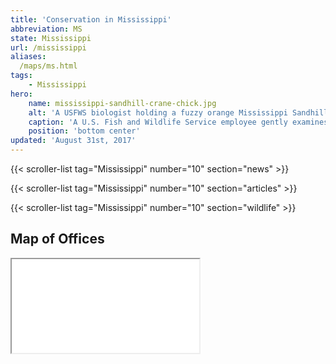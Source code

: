 ```yaml
---
title: 'Conservation in Mississippi'
abbreviation: MS
state: Mississippi
url: /mississippi
aliases:
  /maps/ms.html
tags:
    - Mississippi
hero:
    name: mississippi-sandhill-crane-chick.jpg
    alt: 'A USFWS biologist holding a fuzzy orange Mississippi Sandhill crane chick to take measurements.'
    caption: 'A U.S. Fish and Wildlife Service employee gently examines a Mississippi sandhill crane chick. Photo by USFWS.'
    position: 'bottom center'
updated: 'August 31st, 2017'
---
```


{{< scroller-list tag="Mississippi" number="10" section="news" >}}

{{< scroller-list tag="Mississippi" number="10" section="articles" >}}

{{< scroller-list tag="Mississippi" number="10" section="wildlife" >}}

## Map of Offices
<iframe src="/map/?search=Mississippi" class="state-map" title="List of offices in the Southeast Region of the U.S. Fish and Wildlife Service"></iframe>
